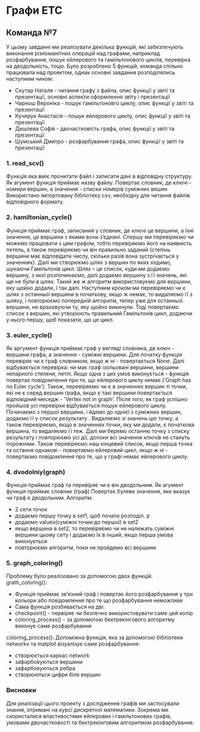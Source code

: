 # Графи ETC
## Команда №7

У цьому завданні ми реалізувати декілька функцій, які забезпечують виконання різноманітних операцій над графами, наприклад розфарбування, пошук ейлерового та гамільтонового циклів, перевірка на дводольність, тощо. Було розроблено 5 функцій, команда спільно працювала над проектом, однак основні завдання розподілялись наступним чином:
- Скутар Наталя - читання графу з файла, опис функції у звіті та презентації, основні аспекти оформлення звіту і презентації
- Чарнош Вероніка - пошук гамільтоновго циклу, опис функції у звіті та презентації
- Кучерук Анастасія - пошук ейлерового циклу, опис функції у звіті та презентації
- Дишлева Софія - двочастковість графа, опис функції у звіті та презентації
- Шумський Дмитро - розфарбування графа, опис функції у звіті та презентації

### 1. read_scv()
Функція яка вміє прочитати файл і записати дані в відповідну структуру.
Як агумент функція приймає назву файлу.
Повертає словник, де ключі - номери вершин, а значення - списки номерів суміжних вешин
Використано імпортовану бібліотеку csv, необхідну для читання файлів відповідного формату.

### 2. hamiltonian_cycle()
Функція приймає граф, записаний у словник, де ключі це вершини, а їхні значення, це вершини з якими вони з’єднані. Спершу ми перевіряємо чи можемо працювати з цим графом, тобто перевіряємо його на наявність петель, а також перевіряємо чи він правильно заданий (степінь вершини має відповідати числу, скільки разів вона зустрічається у значеннях).
Далі ми створюємо шлях з вершин по яких ходимо, шукаючи Гамільтонів цикл. Шлях – це список, куди ми додаємо вершину, з якої розпочинаємо, далі додаємо вершину з її значень, які ще не були в шлях. Такий же ж алгоритм використовуємо для вершини, яку щойно додали, і так далі.
Наступним кроком ми перевіряємо чи є шлях з останньої вершини в початкову, якщо ж немає, то видаляємо її з шляху, і повторюємо попередній алгоритм, тепер уже для останньої вершини, не враховуючи ту, яку щойно викинули.
Тоді повертаємо список з вершин, які утворюють правильний Гамільтонів цикл, додаючи у нього першу, щоб показати, що це цикл.
### 3. euler_cycle()
Як аргумент функція приймає граф у вигляді словника, де ключ - вершини графа, а значення - суміжні вершини. Для початку функція перевіряє чи є граф словником, якщо ж ні - повертається None. Далі відбувається перевірка: чи має граф ізольовані вершини, вершини непарного степеня, петлі. Якщо одна з цих умов виконується - функція повертає повідомлення про те, що ейлерового циклу немає ('Graph has no Euler cycle'). Також, перевіряємо чи є в значеннях вершин ті точки, які не є серед вершин графа, якщо є такі вершини повертається відповідний меседж - 'Vertex not in graph'. Після того, як граф успішно пройшов усі перевірки відбувається пошук ейлерового циклу. Починаємо з першої вершини, і йдемо до однієї з суміжних вершин, додаємо її  у список результату . Видаляємо зі значень цю точку, а також перевіряємо, якщо в значеннях точки, яку ми додали, є початкова вершина, то видаляємо її теж. Далі ми беремо останню точку з списку результату і повторюємо усі дії, допоки всі значення ключів не стануть порожніми.  Також перевіряємо наш кінцевий список, якщо перша точка та остання однакові - повертаємо ейлеровий цикл, якщо ж ні - повертаємо повідомлення про те, що у графі немає ейлерового циклу.

### 4. dvodolniy(graph)
Функція приймає граф та перевіряє чи є він дводольним. Як агумент функція приймає словник (граф) Повертає булеве значення, яке вказує чи граф є дводольним. Алгоритм:

- 2 сети точок
- додаємо першу точку в set1, щоб почати розподіл.       р
- додаємо values(суміжні точки до першої) в set2
- якщо вершина в set2, то перевіряємо чи не належать суміжні вершини цьому сету і додаємо їх в інший, якщо перша умова виконується
- повторюємо алгоритм, поки не пройдемо всі вершини

### 5. graph_coloring()
Проблему було реалізовано за допомогою двох функцій.
grath_coloring():
- Функція приймає зв’язний граф і повертає його розфарбування у три кольори або повідомлення про те що розфарбування неможливе
- Сама функція розбивається на дві:
- checkpoint() - первіряє чи безпечно використовувати саме цей колір
- coloring_process() - за допомогою бектрекінгового алгоритму виконує саме розфарбування

coloring_process():
Допоміжна функція, яка за допомогою бібліотеки networkx та matplot візуалізує саме розфарбування:
- створюється каркас network
- зафарбовуються вершини
- зафарбовуються ребра
- створюються цифри біля вершин


### Висновки
Для реалізації цього проекту з дослідження графів ми застосували знання, отримані на курсі дискретної математики. Зокрема ми скористалися властивостями ейлерових і гамільтонових графів, умовами двочастковості та бектрекінговим алгоритмом розфарбування.
